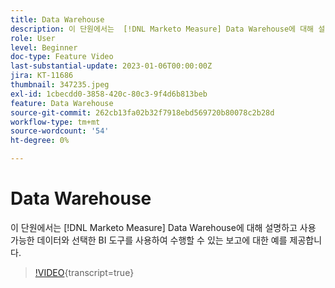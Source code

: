 ```yaml
---
title: Data Warehouse
description: 이 단원에서는  [!DNL Marketo Measure] Data Warehouse에 대해 설명하고 사용 가능한 데이터와 선택한 BI 도구를 사용하여 수행할 수 있는 보고에 대한 예를 제공합니다.
role: User
level: Beginner
doc-type: Feature Video
last-substantial-update: 2023-01-06T00:00:00Z
jira: KT-11686
thumbnail: 347235.jpeg
exl-id: 1cbecdd0-3858-420c-80c3-9f4d6b813beb
feature: Data Warehouse
source-git-commit: 262cb13fa02b32f7918ebd569720b80078c2b28d
workflow-type: tm+mt
source-wordcount: '54'
ht-degree: 0%

---
```


# Data Warehouse

이 단원에서는 [!DNL Marketo Measure] Data Warehouse에 대해 설명하고 사용 가능한 데이터와 선택한 BI 도구를 사용하여 수행할 수 있는 보고에 대한 예를 제공합니다.

>[!VIDEO](https://video.tv.adobe.com/v/3421939/?learn=on&captions=kor){transcript=true}

